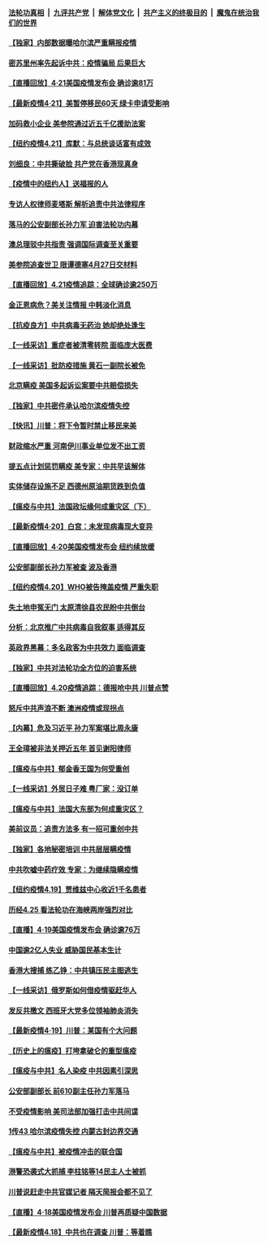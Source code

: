 ####  [法轮功真相](../../../../basic/blob/master/README.md?t=04221131) &nbsp;|&nbsp; [九评共产党](../../../../9ping.md/blob/master/README.md?t=04221131) &nbsp;|&nbsp; [解体党文化](../../../../jtdwh.md/blob/master/README.md?t=04221131)  &nbsp;|&nbsp; [共产主义的终极目的](../../../../gczydzjmd.md/blob/master/README.md?t=04221131) &nbsp;|&nbsp; [魔鬼在统治我们的世界](../../../../mgztzwmdsj.md/blob/master/README.md?t=04221131) 

#### [【独家】内部数据曝哈尔滨严重瞒报疫情](../pages/nf4514/n12050207.md?t=04221131) 

#### [密苏里州率先起诉中共：疫情骗局 后果巨大](../pages/nf4514/n12050604.md?t=04221131) 

#### [【直播回放】4·21美国疫情发布会 确诊逾81万](../pages/nf4514/n12050506.md?t=04221131) 

#### [【最新疫情4·21】美暂停移民60天 绿卡申请受影响](../pages/nf4514/n12047765.md?t=04221131) 

#### [加码救小企业 美参院通过近五千亿援助法案](../pages/nf4514/n12050572.md?t=04221131) 

#### [【纽约疫情4.21】库默：与总统谈话富有成效](../pages/nf4514/n12049065.md?t=04221131) 

#### [刘细良：中共撕破脸 共产党在香港现真身](../pages/nf4514/n12050446.md?t=04221131) 

#### [【疫情中的纽约人】送福报的人](../pages/nf4514/n12050381.md?t=04221131) 

#### [专访人权律师麦塔斯 解析追责中共法律程序](../pages/nf4514/n12050051.md?t=04221131) 

#### [落马的公安副部长孙力军 迫害法轮功内幕](../pages/nf4514/n12049533.md?t=04221131) 

#### [澳总理驳中共指责 强调国际调查至关重要](../pages/nf4514/n12049391.md?t=04221131) 

#### [美参院追查世卫 限谭德塞4月27日交材料](../pages/nf4514/n12049335.md?t=04221131) 

#### [【直播回放】4.21疫情追踪：全球确诊逾250万](../pages/nf4514/n12049251.md?t=04221131) 

#### [金正恩病危？美关注情报 中韩淡化消息](../pages/nf4514/n12048735.md?t=04221131) 

#### [【抗疫良方】中共病毒无药治 她却绝处逢生](../pages/nf4514/n12047472.md?t=04221131) 

#### [【一线采访】重症者被清零转院 面临庞大医费](../pages/nf4514/n12048509.md?t=04221131) 

#### [【一线采访】批防疫措施 黄石一副院长被免](../pages/nf4514/n12047649.md?t=04221131) 

#### [北京瞒疫 美国多起诉讼案要中共赔偿损失](../pages/nf4514/n12047800.md?t=04221131) 

#### [【独家】中共密件承认哈尔滨疫情失控](../pages/nf4514/n12047737.md?t=04221131) 

#### [【快讯】川普：将下令暂时禁止移民来美](../pages/nf4514/n12048042.md?t=04221131) 

#### [财政缩水严重 河南伊川事业单位发不出工资](../pages/nf4514/n12047616.md?t=04221131) 

#### [提五点计划惩罚瞒疫 美专家：中共早该解体](../pages/nf4514/n12047186.md?t=04221131) 

#### [实体储存设施不足 西德州原油期货跌到负值](../pages/nf4514/n12047708.md?t=04221131) 

#### [【瘟疫与中共】法国政坛缘何成重灾区（下）](../pages/nf4514/n12047240.md?t=04221131) 

#### [【最新疫情4·20】白宫：未发现病毒现大变异](../pages/nf4514/n12042760.md?t=04221131) 

#### [【直播回放】4·20美国疫情发布会 纽约续放缓](../pages/nf4514/n12047171.md?t=04221131) 

#### [公安部副部长孙力军被查 波及香港](../pages/nf4514/n12047398.md?t=04221131) 

#### [【纽约疫情4.20】WHO被告掩盖疫情 严重失职](../pages/nf4514/n12046022.md?t=04221131) 

#### [失土地申冤无门 太原清徐县农民盼中共倒台](../pages/nf4514/n12046796.md?t=04221131) 

#### [分析：北京推广中共病毒自我叙事 适得其反](../pages/nf4514/n12046750.md?t=04221131) 

#### [英政界黑幕：多名政客为中共效力 面临调查](../pages/nf4514/n12046089.md?t=04221131) 

#### [【独家】中共对法轮功全方位的迫害系统](../pages/nf4514/n12037781.md?t=04221131) 

#### [【直播回放】4.20疫情追踪：德报呛中共 川普点赞](../pages/nf4514/n12046097.md?t=04221131) 

#### [怒斥中共声浪不断 澳洲疫情或现拐点](../pages/nf4514/n12045111.md?t=04221131) 

#### [【内幕】危及习近平 孙力军案堪比周永康](../pages/nf4514/n12045614.md?t=04221131) 

#### [王全璋被非法关押近五年 首见谢阳律师](../pages/nf4514/n12045456.md?t=04221131) 

#### [【瘟疫与中共】郁金香王国为何受重创](../pages/nf4514/n12044918.md?t=04221131) 

#### [【一线采访】外贸日子难 粤厂家：没订单](../pages/nf4514/n12044615.md?t=04221131) 

#### [【瘟疫与中共】法国大东部为何成重灾区？](../pages/nf4514/n12044619.md?t=04221131) 

#### [美前议员：追责方法多 有一招可重创中共](../pages/nf4514/n12044540.md?t=04221131) 

#### [【独家】各地秘密培训 中共层层瞒疫情](../pages/nf4514/n12043760.md?t=04221131) 

#### [中共吹嘘中药疗效 专家：为继续隐瞒疫情](../pages/nf4514/n12044474.md?t=04221131) 

#### [【纽约疫情4.19】贾维兹中心收近1千名患者](../pages/nf4514/n12043344.md?t=04221131) 

#### [历经4.25 看法轮功在海峡两岸强烈对比](../pages/nf4514/n12043502.md?t=04221131) 

#### [【直播】4·19美国疫情发布会 确诊逾76万](../pages/nf4514/n12044171.md?t=04221131) 

#### [中国逾2亿人失业 威胁国民基本生计](../pages/nf4514/n12044309.md?t=04221131) 

#### [香港大搜捕 练乙铮：中共镇压民主图逃生](../pages/nf4514/n12044320.md?t=04221131) 

#### [【一线采访】俄罗斯如何借疫情驱赶华人](../pages/nf4514/n12044225.md?t=04221131) 

#### [发反共檄文 西班牙大党多位领袖肺炎消失](../pages/nf4514/n12043675.md?t=04221131) 

#### [【最新疫情4·19】川普：某国有个大问题](../pages/nf4514/n12040543.md?t=04221131) 

#### [【历史上的瘟疫】打垮拿破仑的重型瘟疫](../pages/nf4514/n12025238.md?t=04221131) 

#### [【瘟疫与中共】名人染疫 中共因素引深思](../pages/nf4514/n12042708.md?t=04221131) 

#### [公安部副部长 前610副主任孙力军落马](../pages/nf4514/n12043496.md?t=04221131) 

#### [不受疫情影响 美司法部加强打击中共间谍](../pages/nf4514/n12025974.md?t=04221131) 

#### [1传43 哈尔滨疫情失控 内蒙古封边界交通](../pages/nf4514/n12042892.md?t=04221131) 

#### [【瘟疫与中共】被疫情冲击的联合国](../pages/nf4514/n12039853.md?t=04221131) 

#### [港警恐袭式大抓捕 李柱铭等14民主人士被抓](../pages/nf4514/n12042713.md?t=04221131) 

#### [川普说赶走中共官媒记者 隔天简报会都不见了](../pages/nf4514/n12042638.md?t=04221131) 

#### [【直播】4·18美国疫情发布会 川普再质疑中国数据](../pages/nf4514/n12042309.md?t=04221131) 

#### [【最新疫情4.18】中共也在调查 川普：等着瞧](../pages/nf4514/n12040446.md?t=04221131) 

